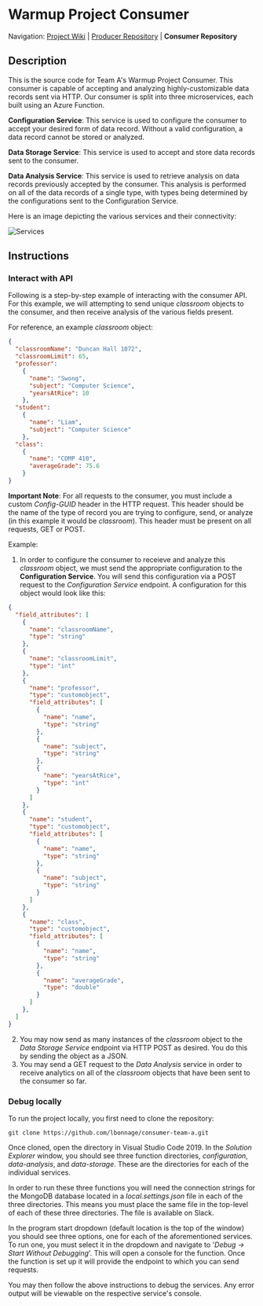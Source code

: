 
# Warmup Project Consumer

Navigation: [Project Wiki](https://laser.cs.rice.edu/classes/comp410/s20/_layouts/15/start.aspx#/SitePages/Warmup%20Team%20B.aspx) | [Producer Repository](https://github.com/XinchengTan/ProducerAzureFunction) | **Consumer Repository**

## Description
This is the source code for Team A's Warmup Project Consumer.  This consumer is capable of accepting and analyzing highly-customizable data records sent via HTTP.
Our consumer is split into three microservices, each built using an Azure Function.

**Configuration Service**: This service is used to configure the consumer to accept your desired form of data record.  Without a valid configuration, a data record cannot be stored or analyzed.

**Data Storage Service**: This service is used to accept and store data records sent to the consumer.

**Data Analysis Service**: This service is used to retrieve analysis on data records previously accepted by the consumer.  This analysis is performed on all of the data records of a single type, with types being determined by the configurations sent to the Configuration Service.

Here is an image depicting the various services and their connectivity:

![Services](https://i.imgur.com/Tm1kbZ0.png)

## Instructions

### Interact with API

Following is a step-by-step example of interacting with the consumer API.  For this example, we will attempting to send unique *classroom* objects to the consumer, and then receive analysis of the various fields present.

For reference, an example *classroom* object:
```json
{
  "classroomName": "Duncan Hall 1072",
  "classroomLimit": 65,
  "professor": 
    {
      "name": "Swong",
      "subject": "Computer Science",
      "yearsAtRice": 10
    },
  "student":
    {
      "name": "Liam",
      "subject": "Computer Science"
    },
  "class":
    {
      "name": "COMP 410",
      "averageGrade": 75.6
    }
}
```

**Important Note**: For all requests to the consumer, you must include a custom *Config-GUID* header in the HTTP request.  This header should be the name of the type of record you are trying to configure, send, or analyze (in this example it would be *classroom*).  This header must be present on all requests, GET or POST.

Example:
1. In order to configure the consumer to receieve and analyze this *classroom* object, we must send the appropriate configuration to the **Configuration Service**.  You will send this configuration via a POST request to the *Configuration Service* endpoint.  A configuration for this object would look like this:
```json
{
  "field_attributes": [
    {
      "name": "classroomName",
      "type": "string"
    },
    {
      "name": "classroomLimit",
      "type": "int"
    },
    {
      "name": "professor",
      "type": "customobject",
      "field_attributes": [
        {
          "name": "name",
          "type": "string"
        },
        {
          "name": "subject",
          "type": "string"
        },
        {
          "name": "yearsAtRice",
          "type": "int"
        }
      ]
    },
    {
      "name": "student",
      "type": "customobject",
      "field_attributes": [
        {
          "name": "name",
          "type": "string"
        },
        {
          "name": "subject",
          "type": "string"
        }
      ]
    },
    {
      "name": "class",
      "type": "customobject",
      "field_attributes": [
        {
          "name": "name",
          "type": "string"
        },
        {
          "name": "averageGrade",
          "type": "double"
        }
      ]
    },
  ]
}
```

2. You may now send as many instances of the *classroom* object to the *Data Storage Service* endpoint via HTTP POST as desired.  You do this by sending the object as a JSON.
3. You may send a GET request to the *Data Analysis* service in order to receive analytics on all of the *classroom* objects that have been sent to the consumer so far.

### Debug locally

To run the project locally, you first need to clone the repository:
```
git clone https://github.com/lbonnage/consumer-team-a.git
```
Once cloned, open the directory in Visual Studio Code 2019.  In the *Solution Explorer* window, you should see three function directories, *configuration*, *data-analysis*, and *data-storage*.  These are the directories for each of the individual services.

In order to run these three functions you will need the connection strings for the MongoDB database located in a *local.settings.json* file in each of the three directories.  This means you must place the same file in the top-level of each of these three directories.  The file is available on Slack.

In the program start dropdown (default location is the top of the window) you should see three options, one for each of the aforementioned services.  To run one, you must select it in the dropdown and navigate to '*Debug -> Start Without Debugging*'.  This will open a console for the function.  Once the function is set up it will provide the endpoint to which you can send requests.

You may then follow the above instructions to debug the services.  Any error output will be viewable on the respective service's console.
